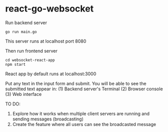 # react-go-websocket

Run backend server
```
go run main.go
```
This server runs at localhost port 8080

Then run frontend server
```
cd websocket-react-app
npm start
```
React app by default runs at localhost:3000

Put any text in the input form and submit.
You will be able to see the submitted text appear in:
(1) Backend server's Terminal
(2) Browser console
(3) Web interface

TO DO: 
1. Explore how it works when multiple client servers are running and sending messages (broadcasting)
2. Create the feature where all users can see the broadcasted message
